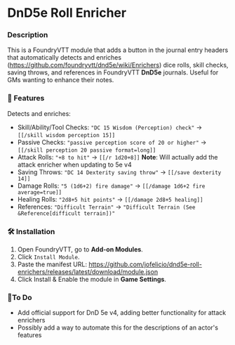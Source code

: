 # DnD5e Roll Enricher

### Description
This is a FoundryVTT module that adds a button in the journal entry headers that automatically detects and enriches (https://github.com/foundryvtt/dnd5e/wiki/Enrichers) dice rolls, skill checks, saving throws, and references in FoundryVTT **DnD5e** journals. Useful for GMs wanting to enhance their notes.

### 🎲 Features
Detects and enriches:
- Skill/Ability/Tool Checks: `"DC 15 Wisdom (Perception) check"` → `[[/skill wisdom perception 15]]`
- Passive Checks: `"passive perception score of 20 or higher"` → `[[/skill perception 20 passive format=long]]`
- Attack Rolls: `"+8 to hit"` → `[[/r 1d20+8]]` **Note**: Will actually add the attack enricher when updating to 5e v4
- Saving Throws: `"DC 14 Dexterity saving throw"` → `[[/save dexterity 14]]`
- Damage Rolls: `"5 (1d6+2) fire damage"` → `[[/damage 1d6+2 fire average=true]]`
- Healing Rolls: `"2d8+5 hit points"` → `[[/damage 2d8+5 healing]]`
- References: `"Difficult Terrain"` → `"Difficult Terrain (See &Reference[difficult terrain])"`

### 🛠️ Installation
1. Open FoundryVTT, go to **Add-on Modules**.
2. Click `Install Module`.
3. Paste the manifest URL:
   https://github.com/jofelicio/dnd5e-roll-enrichers/releases/latest/download/module.json
5. Click Install & Enable the module in **Game Settings**.

### 📝To Do
- Add official support for DnD 5e v4, adding better functionality for attack enrichers
- Possibly add a way to automate this for the descriptions of an actor's features
